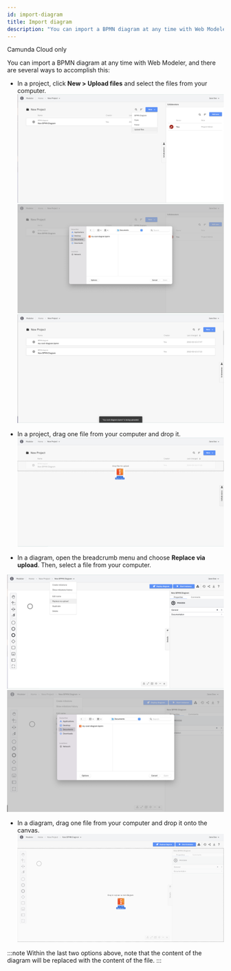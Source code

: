 ```yaml
---
id: import-diagram
title: Import diagram
description: "You can import a BPMN diagram at any time with Web Modeler."
---
```


<span class="badge badge--cloud">Camunda Cloud only</span>

You can import a BPMN diagram at any time with Web Modeler, and there are several ways to accomplish this:

- In a project, click **New > Upload files** and select the files from your computer.
![import diagram](img/import-diagram/web-modeler-upload-file-menu-item.png)
![import diagram](img/import-diagram/web-modeler-upload-file-choose.png)
![import diagram](img/import-diagram/web-modeler-upload-file-completed.png)

- In a project, drag one file from your computer and drop it.
![import diagram](img/import-diagram/web-modeler-project-drag-and-drop.png)

- In a diagram, open the breadcrumb menu and choose **Replace via upload**. Then, select a file from your computer.

![import diagram](img/import-diagram/web-modeler-replace-via-upload-menu-item.png)
![import diagram](img/import-diagram/web-modeler-replace-via-upload-choose.png)

- In a diagram, drag one file from your computer and drop it onto the canvas.
![import diagram](img/import-diagram/web-modeler-diagram-replace-via-drag-and-drop.png)

:::note
Within the last two options above, note that the content of the diagram will be replaced with the content of the file.
:::
